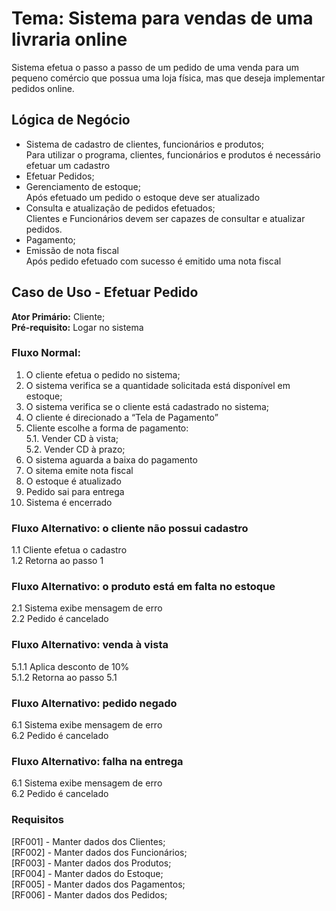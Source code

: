 # Tema: Sistema para vendas de uma livraria online
Sistema efetua o passo a passo de um pedido de uma venda para um pequeno comércio que possua uma loja física, mas que deseja implementar pedidos online. <br>

## Lógica de Negócio

- Sistema de cadastro de clientes, funcionários e produtos;<br>
Para utilizar o programa, clientes, funcionários e produtos é necessário efetuar um cadastro
- Efetuar Pedidos;
- Gerenciamento de estoque;<br>
Após efetuado um pedido o estoque deve ser atualizado
- Consulta e atualização de pedidos efetuados;<br>
Clientes e Funcionários devem ser capazes de consultar e atualizar pedidos.
- Pagamento;
- Emissão de nota fiscal<br>
Após pedido efetuado com sucesso é emitido uma nota fiscal

## Caso de Uso - Efetuar Pedido
<b>Ator Primário:</b> Cliente; <br>
<b>Pré-requisito:</b> Logar no sistema

### Fluxo Normal:
1. 	O cliente efetua o pedido no sistema;
2.	O sistema verifica se a quantidade solicitada está disponível em estoque;
3.	O sistema verifica se o cliente está cadastrado no sistema;
4.	O cliente é direcionado a “Tela de Pagamento”
5.	Cliente escolhe a forma de pagamento: <br>
  5.1.	Vender CD à vista;<br>
  5.2.	Vender CD à prazo;<br>
6.	O sistema aguarda a baixa do pagamento
7.	O sitema emite nota fiscal
8.	O estoque é atualizado
9.	Pedido sai para entrega
10.	Sistema é encerrado

### Fluxo Alternativo: o cliente não possui cadastro
1.1 Cliente efetua o cadastro<br>
1.2 Retorna ao passo 1

### Fluxo Alternativo: o produto está em falta no estoque
2.1 Sistema exibe mensagem de erro<br>
2.2 Pedido é cancelado
### Fluxo Alternativo: venda à vista
5.1.1 Aplica desconto de 10%<br>
5.1.2 Retorna ao passo 5.1
### Fluxo Alternativo: pedido negado
6.1 Sistema exibe mensagem de erro<br>
6.2 Pedido é cancelado
### Fluxo Alternativo: falha na entrega
6.1 Sistema exibe mensagem de erro<br>
6.2 Pedido é cancelado

### Requisitos
[RF001] - Manter dados dos Clientes; <br>
[RF002] - Manter dados dos Funcionários; <br>
[RF003] - Manter dados dos Produtos; <br>
[RF004] - Manter dados do Estoque; <br> 
[RF005] - Manter dados dos Pagamentos; <br>
[RF006] - Manter dados dos Pedidos;
